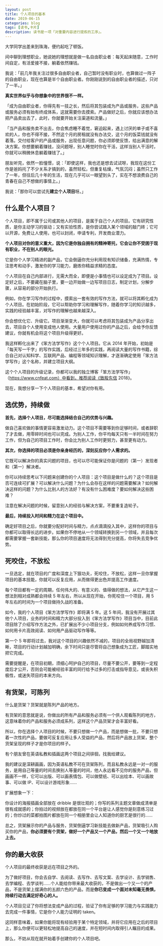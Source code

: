 ```yaml
---
layout: post
title: 个人项目的基本
date: 2019-06-15
categories: blog
tags: [读书,卡片]
description: 读书是一项「对重要内容进行提炼的工序」。
---
```


大学同学出差来到珠海，便约起吃了顿饭。

间中聊到理想职业，她说她的理想就是做一名自由职业者：每天起床随意，工作时间自定，有活爱接不接，躺着依然赚钱。

我说：「前几年我关注过很多自由职业者，自己暂时没有职业时，也算做过一阵子的自由职业，现在也算是半个自由职业者。你刚刚说到的自由职业者的描述，只对了一半。」

**真实世界似乎与你想象中的世界很不一样。**

「成为自由职业者，你得先有一技之长，然后将其包装成为产品或服务，这些产品或服务必须有始有终成体系，这就需要你去摸索。产品做好之后，你就应该想办法把产品卖出去了，此时，你就要开始关注渠道和流量。」

「当产品和服务卖不出去，你会焦虑睡不着觉，窘迫起来，遇上讨厌的单子或不喜欢的人，你也不得不接，不然这个月的房租就没有办法交，这个月的饭菜钱就没有着落。交付给客户的产品或服务，出现任意问题，你必须即使反馈，给出满意的解决方案。你想要躺着赚钱，没问题呀，别人睡觉时你在干活，这样当别人干活时，你就可以稍微休息躺着赚钱了。」

朋友听完，依然一脸憧憬，说：「即使这样，我也还是想去试试呀，我现在这份工作是爸妈托了不少关系才搞到的，虽然轻松，但重复枯燥，气氛沉闷；虽然只工作了一年，但往后几十年的生活，现在几乎可以一眼望到头了，实在不想浪费自己的青春在自己不想做的事情上。」

我说：「那你可以尝试先**建立个人项目**呀。」

## 什么是个人项目？

个人项目，即不属于公司或其他人的项目，是属于自己个人的项目。它有研究性质，是你主动学习的驱动；又有实验性质，是你尝试踏入某个领域的敲门砖；它可以开源，免费让人使用，也可以封闭，申请专利，开发商业潜力。

**个人项目对你的意义重大，因为它是你独自拥有的精神寄托，它会让你不受困于现有职业，不在别人的眼光。**

它是你个人学习精进的副产品，它会倒逼你充分利用现有知识储备，充满热情，专注思考和动手，激发你的学习能力，磨炼你精益求精的态度。

个人项目在自己内部进行，无需大而全，即便是小事情也可以设定成为了项目。设定好之后，不要藏在脑子里，要一边开始做一边写项目日志，制定计划，分解步骤，从容易的部分开始执行。

例如，你在学习写作的过程中，摸索出一套有效的写作方法，就可以将其孵化成为个人项目。在初始阶段，它可以帮助你学习和理解写作，随着你学习的知识越多，实践的经验越丰富，对写作的理解也越来越深入。

你会想优化它、升级它。项目渐渐变大，你就可以考虑将其包装成为产品分享出去，项目自个人使用变成他人使用。大量用户使用过你的产品之后，会给予你反馈建议，你就有机会将这个项目升级得更好。

我这样孵化出来了《笨方法学写作》这个个人项目。它从 2014 年开始，初始是「每天写一千字」的写作实践，后经过三年多的实践，再阅读大量的写作书籍，综合自己对认知科学、互联网产品、编程等领域知识理解，才逐渐确定使用「笨方法学写作」这个名称，并建立项目大纲。

这个个人项目的升级记录，你都可以我的独立博客「笨方法学写作」（https://www.cnfeat.com）中看到，推荐阅读《致股东信 2018》。

现在，我想分享一下个人项目的基本，希望对你有用。

## 选优势，持续做

**首先，选择个人项目，尽可能选择结合自己的优势与兴趣。**

做自己喜欢做的事情更容易激发动力。这个项目不需要等到你足够时间，或者辞职了才去做，用零碎时间也可以完成。为别人工作，你平均每天只有一半时间在努力工作，但为自己的项目工作时，你会比为别人工作时更努力，甚至更有动力。

**其次，你选择的项目必须是你亲身经历的，深刻反应你个人需求的。**

它既可以解决你的真实问题的项目，也可以尽可能保证你是问题的（第一）发现者和（第一）解决者。

你可以持续思考以下问题来创建你的个人项目：这个项目是做什么的？这个项目是否可连续可扩展？可以解决什么问题？为什么会存在这样的问题需要解决？如何解决这样的问题？为什么比别人的方法好？有没有什么困难度？要如何解决这些困难？

注意在解决问题的时候，留意别人的经验与解决方案，不要重复造轮子。

**最后，持续投入时间和精力在这个项目中。**

确定好项目之后，你就要分配好时间与精力，点点滴滴投入其中，这样你的项目与你都可以取得长远的进步。如果你不停地从一个领域转换到另一个领域，并且每次都需要掌握一套新技能，那么你的项目速度将无法得到充分提高，你将失去竞争优势。

## 死咬住，不放松

一旦选定，就在项目的广度和深度上下狠功夫，死咬住，不放松，这样一旦你掌握项目的基本技能，你就可以反复应用，从而做得更出色并提高工作速度。 

每个项目都有一定的周期，任何伟大的、有意义的、值得做的想法，从它产生这一想法到相对成熟都会持续 5 年左右，所以从现在开始，你死咬住一个项目，用 5 年左右的时间为一个项目做持久战的准备。

如今，我的个人项目《笨方法学写作》即将满 5 年。这 5 年间，我没有开展过其他个人项目，业务的时间和精力大部分投入到《笨方法学写作》项目当中，目前此项目除了介绍写作方法之外，已扩展出不少小项目分支，例如如何养成写作习惯、如何用卡片高效阅读、如何用产品驱动写作等等。

第一个 5 年即将过去，我对这个项目的兴趣依然不减的，项目的全局视野越加清晰，项目的行动计划越加明确，余下时间只是尽管将自己想象成为工匠，脚踏实地把它完成。

需要提醒是，在项目初期，须细心呵护自己的项目，尽量不要公开，要等到一定程度后才公开，否则会可能被经验丰富的同行给予过多的打击或指导意见，或丧失积极性，或迷失项目的本来方向。

## 有货架，可陈列

什么是货架？货架就是陈列产品的地方。

有货架的意思就是说，你做出的所有产品和服务必须有一个供人观看陈列的地方，这意味着你的产品和服务必须成系列，这样这个产品货架才会丰富好看。

所以，你在选择个人项目的时候，不要只想做一个产品，而是想做一批，不要只想着一次性的产品，要做可反复应用让多人受益的产品，然后将产品放上货架，整个货架呈现的样子才是你项目的样子。

有个朋友曾在英语私教和插画这两个项目之间徘徊，找我给建议。

我的建议是深耕画画，因为英语私教不可在货架陈列，而且私教永远是一对一的服务，是用自己等量的时间去换别人等量的时间，他人永远看不见你的服务产品，但画画不一样，它可以出版、可以画表情包、可以做壁纸、可以出绘本、可以画故事、可以做 IP、可以设计游戏形象……

扩展想象一下：

你设计的海报插画全部放在 dribble 是很壮观的；你写的系列主题文章做成清单是很有成就感的；你拍过的视频放在都放在同一个平台是让人感觉你是刻意练习过的；你炒过的菜都拍图片都放在同一个相册里会让人知道你的厨艺是很行的……

总之，货架展示你的产品与服务，货架倒逼学习新技能去做新产品，货架吸引人购买你的产品，**你必须要有个货架，做好一个产品又一个产品，然后一个又一个地放上去。**

## 你的最大收获

个人项目的最终收获是远在项目之外的。

为了做好项目，你会去自学、去阅读、去写作、去写文案、去学设计、去学销售、去学编程、去学谈判……个人能给你带来最大收获的，不是做出一个又一个的产品，不是货架上摆满你的五颜六色的产品，而是**你已变成一个面对未知毫无畏惧，持续行动去满足好奇心的人。**

个人项目见证了你将想法变成产品的过程，验证了你有足够的学习能力与实践能力去完成一件事情，它是你个人能力证明的 taken。

这同样意味着，如果你能将现有经验用于某个特定领域，并将它应用在之后的项目上，那么你便可以更轻松地提高自己的速度，并在短时间内取得引人瞩目的成果。 

那么，不妨从现在就开始着手创建你的个人项目吧。

